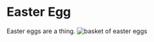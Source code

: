 # Easter Egg

Easter eggs are a thing.
![basket of easter eggs](https://upload.wikimedia.org/wikipedia/commons/archive/5/54/20070409184559%21Bg-easter-eggs.jpg)